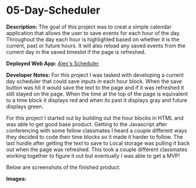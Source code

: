 # 05-Day-Scheduler

**Description:** The goal of this project was to creat a simple calendar application that allows the user to save events for each hour of the day.  Throughout the day each hour is highlighted based on whether it is the current, past or future hours.  It will also reload any saved events from the current day in the saved timeslot if the page is refreshed.


**Deployed Web App:** [Alex's Scheduler](https://ambertrand.github.io/05-Day-Scheduler/)

**Developer Notes:** For this project I was tasked with developing a current day scheduler that could save inputs in each hour block.  When the save button was hit it would save the text to the page and if it was refreshed it still stayed on the page.  When the time at the top of the page is equivalent to a time block it displays red and when its past it displays gray and future displays green.

For this project I started out by building out the hour blocks in HTML and was able to get good base product.  Getting to the Javascript after conferencing with some fellow classmates I heard a couple different ways they decided to code their time blocks so it made it harder to follow.  The last hurdle after getting the text to save to Local storage was pulling it back out when the page was refreshed.  This took a couple different classmates working together to figure it out but eventually I was able to get a MVP!

Below are screenshots of the finished product.

**Images:**